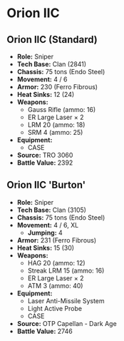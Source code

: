 # Orion IIC
## Orion IIC (Standard)
- **Role:** Sniper
- **Tech Base:** Clan (2841)
- **Chassis:** 75 tons (Endo Steel)
- **Movement:** 4 / 6
- **Armor:** 230 (Ferro Fibrous)
- **Heat Sinks:** 12 (24)
- **Weapons:**
  - Gauss Rifle (ammo: 16)
  - ER Large Laser × 2
  - LRM 20 (ammo: 18)
  - SRM 4 (ammo: 25)
- **Equipment:**
  - CASE
- **Source:** TRO 3060
- **Battle Value:** 2392

## Orion IIC 'Burton'
- **Role:** Sniper
- **Tech Base:** Clan (3105)
- **Chassis:** 75 tons (Endo Steel)
- **Movement:** 4 / 6, XL
  - **Jumping:** 4
- **Armor:** 231 (Ferro Fibrous)
- **Heat Sinks:** 15 (30)
- **Weapons:**
  - HAG 20 (ammo: 12)
  - Streak LRM 15 (ammo: 16)
  - ER Large Laser × 2
  - ATM 3 (ammo: 40)
- **Equipment:**
  - Laser Anti-Missile System
  - Light Active Probe
  - CASE
- **Source:** OTP Capellan - Dark Age
- **Battle Value:** 2746


